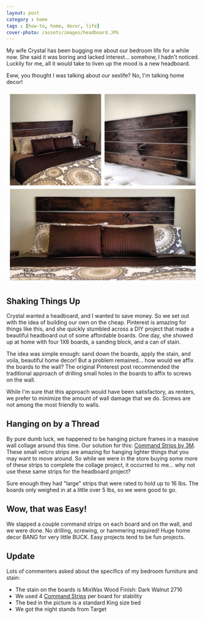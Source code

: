 ```yaml
---
layout: post
category : home
tags : [how-to, home, decor, life]
cover-photo: /assets/images/headboard.JPG
---
```


My wife Crystal has been bugging me about our bedroom life for a while now. She
said it was boring and lacked interest... somehow, I hadn't noticed. Luckily for
me, all it would take to liven up the mood is a new headboard.

Eww, you thought I was talking about our sexlife? No, I'm talking home decor!

![Headboard](/assets/images/headboard.JPG "The Finished Product")

Shaking Things Up
-----------------
Crystal wanted a headboard, and I wanted to save money. So we set out with the
idea of building our own on the cheap. Pinterest is amazing for things like this,
and she quickly stumbled across a DIY project that made a beautiful headboard
out of some affordable boards. One day, she showed up at home with four 1X6
boards, a sanding block, and a can of stain.

The idea was simple enough: sand down the boards, apply the stain, and voila,
beautiful home decor! But a problem remained... how would we affix the boards to
the wall? The original Pinterest post recommended the traditional approach of
drilling small holes in the boards to affix to screws on the wall.

While I'm sure that this approach would have been satisfactory, as renters, we
prefer to minimize the amount of wall damage that we do. Screws are not among the
most friendly to walls.

Hanging on by a Thread
----------------------
By pure dumb luck, we happened to be hanging picture frames in a massive wall
collage around this time. Our solution for this:
[Command Strips by 3M](http://amzn.to/NkMTFm). These small
velcro strips are amazing for hanging lighter things that you may want to move
around. So while we were in the store buying some more of these strips to complete
the collage project, it occurred to me... why not use these same strips for the
headboard project?

Sure enough they had "large" strips that were rated to hold up to 16 lbs. The
boards only weighed in at a little over 5 lbs, so we were good to go.

Wow, that was Easy!
-------------------
We slapped a couple command strips on each board and on the wall, and we were
done. No drilling, screwing, or hammering required! Huge home decor BANG for
very little BUCK. Easy projects tend to be fun projects.

Update
------
Lots of commenters asked about the specifics of my bedroom furniture  and stain:
- The stain on the boards is MixWax Wood Finish: Dark Walnut 2716
- We used 4 [Command Strips](http://amzn.to/NkMTFm) per board for stability
- The bed in the picture is a standard King size bed
- We got the night stands from Target
